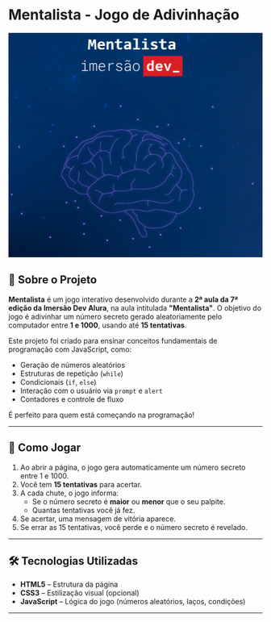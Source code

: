 # Mentalista - Jogo de Adivinhação

![Mentalista - Interface do jogo](assets/img/image.png)

## 🧠 Sobre o Projeto

**Mentalista** é um jogo interativo desenvolvido durante a **2ª aula da 7ª edição da Imersão Dev Alura**, na aula intitulada **"Mentalista"**. O objetivo do jogo é adivinhar um número secreto gerado aleatoriamente pelo computador entre **1 e 1000**, usando até **15 tentativas**.

Este projeto foi criado para ensinar conceitos fundamentais de programação com JavaScript, como:
- Geração de números aleatórios
- Estruturas de repetição (`while`)
- Condicionais (`if`, `else`)
- Interação com o usuário via `prompt` e `alert`
- Contadores e controle de fluxo

É perfeito para quem está começando na programação!

---

## 🎯 Como Jogar

1. Ao abrir a página, o jogo gera automaticamente um número secreto entre 1 e 1000.
2. Você tem **15 tentativas** para acertar.
3. A cada chute, o jogo informa:
   - Se o número secreto é **maior** ou **menor** que o seu palpite.
   - Quantas tentativas você já fez.
4. Se acertar, uma mensagem de vitória aparece.
5. Se errar as 15 tentativas, você perde e o número secreto é revelado.

---

## 🛠️ Tecnologias Utilizadas

- **HTML5** – Estrutura da página
- **CSS3** – Estilização visual (opcional)
- **JavaScript** – Lógica do jogo (números aleatórios, laços, condições)

---
